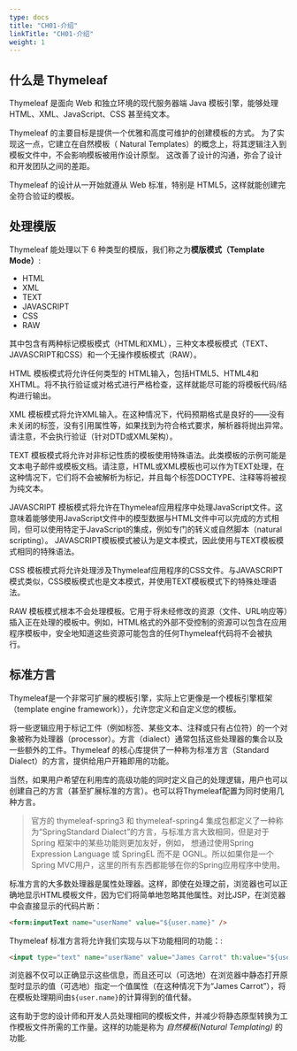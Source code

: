 ```yaml
---
type: docs
title: "CH01-介绍"
linkTitle: "CH01-介绍"
weight: 1
---
```


## 什么是 Thymeleaf

Thymeleaf 是面向 Web 和独立环境的现代服务器端 Java 模板引擎，能够处理 HTML、XML、JavaScript、CSS 甚至纯文本。

Thymeleaf 的主要目标是提供一个优雅和高度可维护的创建模板的方式。 为了实现这一点，它建立在自然模板（ Natural Templates）的概念上，将其逻辑注入到模板文件中，不会影响模板被用作设计原型。 这改善了设计的沟通，弥合了设计和开发团队之间的差距。

Thymeleaf 的设计从一开始就遵从 Web 标准，特别是 HTML5，这样就能创建完全符合验证的模板。

## 处理模版

Thymeleaf 能处理以下 6 种类型的模版，我们称之为**模版模式（Template Mode）**:

- HTML
- XML
- TEXT
- JAVASCRIPT
- CSS
- RAW

其中包含有两种标记模板模式（HTML和XML），三种文本模板模式（TEXT、JAVASCRIPT和CSS）和一个无操作模板模式（RAW）。

HTML 模板模式将允许任何类型的 HTML输入，包括HTML5、HTML4和XHTML。将不执行验证或对格式进行严格检查，这样就能尽可能的将模板代码/结构进行输出。

XML 模板模式将允许XML输入。在这种情况下，代码预期格式是良好的——没有未关闭的标签，没有引用属性等，如果找到为符合格式要求，解析器将抛出异常。请注意，不会执行验证（针对DTD或XML架构）。

TEXT 模板模式将允许对非标记性质的模板使用特殊语法。此类模板的示例可能是文本电子邮件或模板文档。请注意，HTML或XML模板也可以作为TEXT处理，在这种情况下，它们将不会被解析为标记，并且每个标签DOCTYPE、注释等将被视为纯文本。

JAVASCRIPT 模板模式将允许在Thymeleaf应用程序中处理JavaScript文件。这意味着能够使用JavaScript文件中的模型数据与HTML文件中可以完成的方式相同，但可以使用特定于JavaScript的集成，例如专门的转义或自然脚本（natural scripting）。 JAVASCRIPT模板模式被认为是文本模式，因此使用与TEXT模板模式相同的特殊语法。

CSS 模板模式将允许处理涉及Thymeleaf应用程序的CSS文件。与JAVASCRIPT模式类似，CSS模板模式也是文本模式，并使用TEXT模板模式下的特殊处理语法。

RAW 模板模式根本不会处理模板。它用于将未经修改的资源（文件、URL响应等）插入正在处理的模板中。例如，HTML格式的外部不受控制的资源可以包含在应用程序模板中，安全地知道这些资源可能包含的任何Thymeleaf代码将不会被执行。

## 标准方言

Thymeleaf是一个非常可扩展的模板引擎，实际上它更像是一个模板引擎框架（template engine framework）），允许您定义和自定义您的模板。

将一些逻辑应用于标记工件（例如标签、某些文本、注释或只有占位符）的一个对象被称为处理器（processor）。方言（dialect）通常包括这些处理器的集合以及一些额外的工件。Thymeleaf 的核心库提供了一种称为标准方言（Standard Dialect）的方言，提供给用户开箱即用的功能。

当然，如果用户希望在利用库的高级功能的同时定义自己的处理逻辑，用户也可以创建自己的方言（甚至扩展标准的方言）。也可以将Thymeleaf配置为同时使用几种方言。

> 官方的 thymeleaf-spring3 和 thymeleaf-spring4 集成包都定义了一种称为“SpringStandard Dialect”的方言，与标准方言大致相同，但是对于 Spring 框架中的某些功能则更加友好，例如， 想通过使用Spring Expression Language 或 SpringEL 而不是 OGNL。所以如果你是一个Spring MVC用户，这里的所有东西都能够在你的Spring应用程序中使用。

标准方言的大多数处理器是属性处理器。这样，即使在处理之前，浏览器也可以正确地显示HTML模板文件，因为它们将简单地忽略其他属性。对比JSP，在浏览器中会直接显示的代码片断：

```html
<form:inputText name="userName" value="${user.name}" />
```

Thymeleaf 标准方言将允许我们实现与以下功能相同的功能：:

```html
<input type="text" name="userName" value="James Carrot" th:value="${user.name}" />
```

浏览器不仅可以正确显示这些信息，而且还可以（可选地）在浏览器中静态打开原型时显示的值（可选地）指定一个值属性（在这种情况下为“James Carrot”），将在模板处理期间由`${user.name}`的计算得到的值代替。

这有助于您的设计师和开发人员处理相同的模板文件，并减少将静态原型转换为工作模板文件所需的工作量。这样的功能是称为 *自然模板(Natural Templating)* 的功能.

